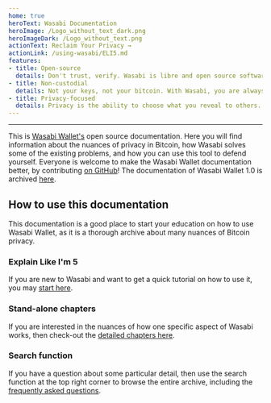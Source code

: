 ```yaml
---
home: true
heroText: Wasabi Documentation
heroImage: /Logo_without_text_dark.png
heroImageDark: /Logo_without_text.png
actionText: Reclaim Your Privacy →
actionLink: /using-wasabi/ELI5.md
features:
- title: Open-source
  details: Don't trust, verify. Wasabi is libre and open source software under the MIT license. You have full access to every single line of code, and you can do with it as you please.
- title: Non-custodial
  details: Not your keys, not your bitcoin. With Wasabi, you are always in full control of your private and public keys, you never share them with any third party.
- title: Privacy-focused
  details: Privacy is the ability to choose what you reveal to others. Wasabi is designed with one goal in mind, to protect your sensitive financial data, on the network level and on the blockchain level.
---
```


-----

This is [Wasabi Wallet's](https://wasabiwallet.io) open source documentation.
Here you will find information about the nuances of privacy in Bitcoin, how Wasabi solves some of the existing problems, and how you can use this tool to defend yourself.
Everyone is welcome to make the Wasabi Wallet documentation better, by contributing [on GitHub](https://github.com/zkSNACKs/WasabiDoc/)!
The documentation of Wasabi Wallet 1.0 is archived [here](https://web.archive.org/web/20220804041943/https://docs.wasabiwallet.io/).

## How to use this documentation

This documentation is a good place to start your education on how to use Wasabi Wallet, as it is a thorough archive about many nuances of Bitcoin privacy.

### Explain Like I'm 5

If you are new to Wasabi and want to get a quick tutorial on how to use it, you may [start here](/using-wasabi/ELI5.md).

### Stand-alone chapters

If you are interested in the nuances of how one specific aspect of Wasabi works, then check-out the [detailed chapters here](/using-wasabi/).

### Search function

If you have a question about some particular detail, then use the search function at the top right corner to browse the entire archive, including the [frequently asked questions](/FAQ/).
